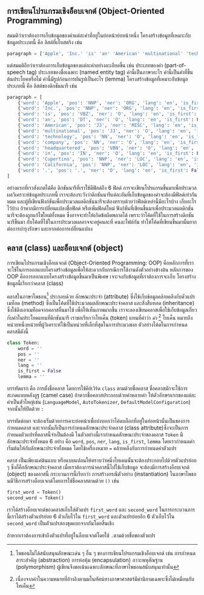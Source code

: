 ## การเขียนโปรแกรมเชิงอ็อบเจกต์ (Object-Oriented Programming)

สมมติว่าเราต้องการเก็บข้อมูลของคำแต่ละคำที่อยู่ในย่อหน้าย่อหน้าหนึ่ง  โครงสร้างข้อมูลที่เหมาะกับข้อมูลประเภทนี้ คือ ลิสต์ที่เก็บสตริง เช่น
```python
paragraph = ['Apple', 'Inc.' 'is' 'an' 'American' 'multinational' 'technology' 'company'  'headquartered', 'in' 'Cupertino', 'California' '.']
```
แต่สมมติอีกว่าเราต้องการเก็บข้อมูลของแต่ละคำอย่างละเอียดขึ้น เช่น ประเภทของคำ (part-of-speech tag) ประเภทของชื่อเฉพาะ (named entity tag) คำนี้เป็นภาษาอะไร คำนี้เป็นคำที่ขึ้นต้นประโยคหรือไม่ คำนี้มีรูปก่อนการผันรูปเป็นอะไร (lemma)   โครงสร้างข้อมูลที่เหมาะกับข้อมูลประเภทนี้ คือ ลิสต์ของดิกชันนารี เช่น
```python
paragraph = [
    {'word': 'Apple', 'pos': 'NNP', 'ner': 'ORG', 'lang': 'en', 'is_first': True, 'lemma': 'apple'},
    {'word': 'Inc.', 'pos': 'NNP', 'ner': 'ORG', 'lang': 'en', 'is_first': False, 'lemma': 'inc.'},
    {'word': 'is', 'pos': 'VBZ', 'ner': 'O', 'lang': 'en', 'is_first': False, 'lemma': 'be'},
    {'word': 'an', 'pos': 'DT', 'ner': 'O', 'lang': 'en', 'is_first': False, 'lemma': 'an'},
    {'word': 'American', 'pos': 'JJ', 'ner': 'MISC', 'lang': 'en', 'is_first': False, 'lemma': 'american'},
    {'word': 'multinational', 'pos': 'JJ', 'ner': 'O', 'lang': 'en', 'is_first': False, 'lemma': 'multinational'},
    {'word': 'technology', 'pos': 'NN', 'ner': 'O', 'lang': 'en', 'is_first': False, 'lemma': 'technology'},
    {'word': 'company', 'pos': 'NN', 'ner': 'O', 'lang': 'en', 'is_first': False, 'lemma': 'company'},
    {'word': 'headquartered', 'pos': 'VBN', 'ner': 'O', 'lang': 'en', 'is_first': False, 'lemma': 'headquarter'},
    {'word': 'in', 'pos': 'IN', 'ner': 'O', 'lang': 'en', 'is_first': False, 'lemma': 'in'},
    {'word': 'Cupertino', 'pos': 'NNP', 'ner': 'LOC', 'lang': 'en', 'is_first': False, 'lemma': 'cupertino'},
    {'word': 'California', 'pos': 'NNP', 'ner': 'LOC', 'lang': 'en', 'is_first': False, 'lemma': 'california'},
    {'word': '.', 'pos': '.', 'ner': 'O', 'lang': 'en', 'is_first': False, 'lemma': '.'}
]
```
อย่างแรกที่เราสังเกตได้คือ ดิกชันนารีที่เราใช้มีฟิลด์ถึง 6 ฟิลด์ การจะเขียนโปรแกรมขึ้นมาเพื่อประมวลผลวิเคราะห์ข้อมูลประเภทนี้ เราจะต้องระวังว่าดิกชันนารีแต่ละอันที่เก็บข้อมูลของคำจะต้องมีฟิลด์เท่ากันหมด และผู้ที่เขียนฟังก์ชันเพื่อประมวลผลดิกชันนารีจะต้องทราบด้วยว่าฟิลด์เหล่านี้มีอะไรบ้าง เก็บอะไรไว้บ้าง ถ้าหากมีการเปลี่ยนแปลงชื่อฟิลด์ หรือเพิ่มฟิลด์ใหม่ ฟังก์ชันที่เขียนขึ้นมาเพื่อประมวลผลดิกชันนารีจะต้องถูกแก้ไขใหม่ทั้งหมด ซึ่งอาจจะทำให้เกิดข้อผิดพลาดได้ เพราะว่าโค้ดที่ใช้ในการสร้างดิกชันนารีขึ้นมา กับโค้ดที่ใช้ในการประมวลผลอาจจะอยู่คนละที่ คนละไฟล์กัน ทำให้โค้ดที่เขียนขึ้นมานั้นยากต่อการบำรุงรักษา และยากต่อการเปลี่ยนแปลง 

## คลาส (class) และอ็อบเจกต์ (object)
การเขียนโปรแกรมเชิงอ็อบเจกต์ (Object-Oriented Programming: OOP) คือหลักการที่เราจะใช้ในการออกแบบโครงสร้างข้อมูลเพื่อให้สะดวกกับกรณีการใช้งานดังตัวอย่างข้างต้น หลักการของ OOP คือการออกแบบโครงสร้างข้อมูลขี้นมาเป็นพิเศษ เจาะจงกับข้อมูลที่เราต้องการจะเก็บ โครงสร้างข้อมูลนี้เรียกว่าคลาส (class) 

คลาสในภาษาไพธอน[^pythonoop] ประกอบด้วย ลักษณะประจำ (attribute) ซึ่งใช้เก็บข้อมูลคล้ายคลึงกับตัวแปร เมท็อด (method) ซึ่งเป็นโค้ดที่ใช้ประมวลผลลักษณะประจำคลาส และสิ่งสืบทอด (inheritance) ซึ่งใช้ดึงเอาเมท็อดจากคลาสอื่นมาใช้ เพื่อให้เห็นภาพมากขึ้น เราจะลองเขียนคลาสเพื่อใช้เก็บข้อมูลเกี่ยวกับคำในประโยคแทนที่ดิกชันนารี เราขอเรียกว่าโทเค็น (token) แทนที่คำว่า *คำ* [^token] โทเค็น หมายถึง หน่วยหนึ่งหน่วยที่ผู้วิเคราะห์ใช้เป็นหน่วยที่เล็กที่สุดในการประมวลผล ตัวอย่างโค้ดในการกำหนดคลาสมีดังนี้

[^pythonoop]: ไพธอนไม่ได้สนับสนุนลักษณะเด่น ๆ อื่น ๆ ของการเขียนโปรแกรมเชิงอ็อบเจกต์ เช่น การกำหนดสาระสำคัญ (abstraction) การห่อหุ้ม (encapsulation) ภาวะพหุสัณฐาน
(polymorphism)  ผู้เขียนจึงขอเน้นเฉพาะลักษณะที่ภาษาไพธอนสนับสนุนเท่านั้น

[^token]: เนื่องจากคำในความหมายที่อ้างอิงตามมโนทัศน์ทางภาษาศาสตร์มีคำนิยามเฉพาะซึ่งไม่เหมือนกับโทเค็น 

```python
class Token:
    word = ''
    pos = ''
    ner = ''
    lang = ''
    is_first = False
    lemma = '' 
```
บรรทัดแรก คือ การตั้งชื่อคลาส โดยการใช้คีย์เวิร์ด `class` ตามด้วยชื่อคลาส ชื่อคลาสมักจะใช้การสะกดแบบหลังอูฐ (camel case) ถ้าหากชื่อคลาสประกอบด้วยคำหลายคำ ให้ตัวอักษรแรกของแต่ละคำเป็นตัวใหญ่เช่น (`LanguageModel`, `AutoTokenizer`, `DefaultModelConfiguration`) จากนั้นให้ปิดด้วย `:`

บรรทัดต่อมา จะต้องเริ่มด้วยการเคาะย่อหน้าเพื่อบ่งบอกว่าโค้ดบล็อกที่อยู่ในย่อหน้านั้นเป็นของการกำหนดคลาส และจากนั้นก็เป็นการกำหนดลักษณะประจำคลาส (class attribute)ซึ่งจะเป็นการกำหนดตัวแปรที่คลาสนี้จำเป็นต้องมี  ในตัวอย่างนี้เรากำหนดลักษณะประจำของคลาส `Token` มีลักษณะประจำทั้งหมด 6 อย่าง คือ `word`, `pos`, `ner`, `lang`, `is_first`, `lemma` โดยเรากำหนดค่าเริ่มต้นให้กับลักษณะประจำทั้งหมด โดยใช้เครื่องหมาย `=` คล้ายคลึงกับการกำหนดค่าตัวแปร 

คลาส เป็นเพียงแค่ต้นแบบ หรือแบบแปลนให้ทราบว่าหนึ่งโทเคนนั้นจะต้องประกอบไปด้วยตัวแปรย่อย ๆ ซึ่งก็คือลักษณะประจำคลาส เมื่อเราต้องการนำคลาสนี้ไปใช้เก็บข้อมูล จะต้องมีการสร้างอ็อบเจกต์ (object) ของคลาสนี้ กระบวนการนี้เรียกว่า การสร้างกรณีตัวอย่าง (instantiation) ในภาษาไพธอนมีวิธีการสร้างอ็อบเจกต์โดยการใช้ชื่อคลาสตามด้วย `()` เช่น

```python
first_word = Token()
second_word = Token()
```
เราได้สร้างอ็อบเจกต์ของคลาสเก็บใส่ตัวแปร `first_word` และ `second_word` ในการกระบวนการนี้เราได้สร้างตัวแปรย่อย 6 ตัวเก็บไว้ใน `first_word` และตัวแปรย่อยอีก 6 ตัวเก็บไว้ใน `second_word` เป็นตัวแปรสองชุดแยกจากกันโดยสิ้นเชิง

ถ้าหากเราต้องการเข้าถึงตัวแปรที่อยู่ในอ็อบเจกต์โดยใช้ `.`ตามด้วยชื่อของตัวแปร